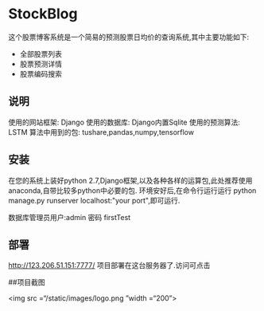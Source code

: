 # StockBlog
这个股票博客系统是一个简易的预测股票日均价的查询系统,其中主要功能如下:
   * 全部股票列表
   * 股票预测详情
   * 股票编码搜索      
   
## 说明
使用的网站框架: Django
使用的数据库: Django内置Sqlite
使用的预测算法: LSTM
算法中用到的包: tushare,pandas,numpy,tensorflow

## 安装
在您的系统上装好python 2.7,Django框架,以及各种各样的运算包,此处推荐使用anaconda,自带比较多python中必要的包.
环境安好后,在命令行运行运行 python manage.py runserver localhost:"your port",即可运行.

数据库管理员用户:admin
    密码 firstTest

## 部署
http://123.206.51.151:7777/
项目部署在这台服务器了.访问可点击

##项目截图

<img src =“/static/images/logo.png ”width =“200”> 